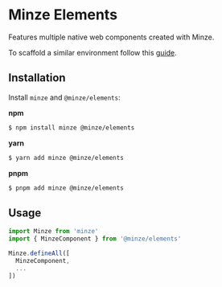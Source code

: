 # Minze Elements

Features multiple native web components created with Minze.

To scaffold a similar environment follow this [guide](https://github.com/n6ai/minze/blob/main/packages/create-minze/README.md).

## Installation

Install `minze` and `@minze/elements`:

**npm**

```bash
$ npm install minze @minze/elements
```

**yarn**

```bash
$ yarn add minze @minze/elements
```

**pnpm**

```bash
$ pnpm add minze @minze/elements
```

## Usage

```js
import Minze from 'minze'
import { MinzeComponent } from '@minze/elements'

Minze.defineAll([
  MinzeComponent,
  ...
])
```
